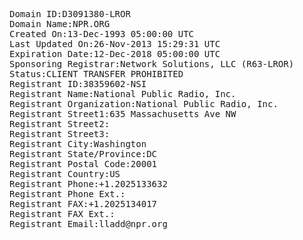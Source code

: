 <pre>
Domain ID:D3091380-LROR
Domain Name:NPR.ORG
Created On:13-Dec-1993 05:00:00 UTC
Last Updated On:26-Nov-2013 15:29:31 UTC
Expiration Date:12-Dec-2018 05:00:00 UTC
Sponsoring Registrar:Network Solutions, LLC (R63-LROR)
Status:CLIENT TRANSFER PROHIBITED
Registrant ID:38359602-NSI
Registrant Name:National Public Radio, Inc.
Registrant Organization:National Public Radio, Inc.
Registrant Street1:635 Massachusetts Ave NW
Registrant Street2:
Registrant Street3:
Registrant City:Washington
Registrant State/Province:DC
Registrant Postal Code:20001
Registrant Country:US
Registrant Phone:+1.2025133632
Registrant Phone Ext.:
Registrant FAX:+1.2025134017
Registrant FAX Ext.:
Registrant Email:lladd@npr.org
</pre>
